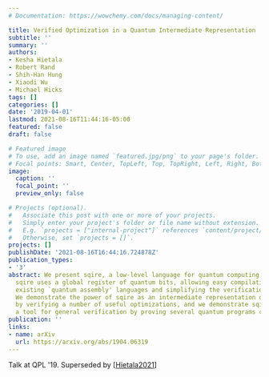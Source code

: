```yaml
---
# Documentation: https://wowchemy.com/docs/managing-content/

title: Verified Optimization in a Quantum Intermediate Representation
subtitle: ''
summary: ''
authors:
- Kesha Hietala
- Robert Rand
- Shih-Han Hung
- Xiaodi Wu
- Michael Hicks
tags: []
categories: []
date: '2019-04-01'
lastmod: 2021-08-16T11:44:16-05:00
featured: false
draft: false

# Featured image
# To use, add an image named `featured.jpg/png` to your page's folder.
# Focal points: Smart, Center, TopLeft, Top, TopRight, Left, Right, BottomLeft, Bottom, BottomRight.
image:
  caption: ''
  focal_point: ''
  preview_only: false

# Projects (optional).
#   Associate this post with one or more of your projects.
#   Simply enter your project's folder or file name without extension.
#   E.g. `projects = ["internal-project"]` references `content/project/deep-learning/index.md`.
#   Otherwise, set `projects = []`.
projects: []
publishDate: '2021-08-16T16:44:16.724878Z'
publication_types:
- '3'
abstract: We present sqire, a low-level language for quantum computing and verification.
  sqire uses a global register of quantum bits, allowing easy compilation to and from
  existing `quantum assembly' languages and simplifying the verification process.
  We demonstrate the power of sqire as an intermediate representation of quantum programs
  by verifying a number of useful optimizations, and we demonstrate sqire's use as
  a tool for general verification by proving several quantum programs correct.
publication: ''
links:
- name: arXiv
  url: https://arxiv.org/abs/1904.06319
---
```

Talk at QPL '19. Superseded by [[Hietala2021](../Hietala2021)]